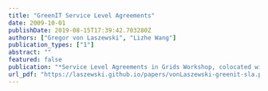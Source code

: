 ```yaml
---
title: "GreenIT Service Level Agreements"
date: 2009-10-01
publishDate: 2019-08-15T17:39:42.703280Z
authors: ["Gregor von Laszewski", "Lizhe Wang"]
publication_types: ["1"]
abstract: ""
featured: false
publication: "*Service Level Agreements in Grids Workshop, colocated with IEEE/ACM Grid 2009 Conference*"
url_pdf: "https://laszewski.github.io/papers/vonLaszewski-greenit-sla.pdf"
---
```


